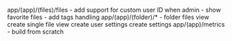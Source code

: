 app/(app)/(files)/files
    - add support for custom user ID when admin
    - show favorite files
    - add tags handling
app/(app)/(folder)/* -  folder files view
create single file view
create user settings
create settings
app/(app)/metrics - build from scratch